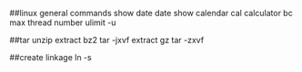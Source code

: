
##linux general commands
show date				date
show calendar			cal
calculator				bc
max thread number		ulimit -u

##tar unzip
extract bz2				tar -jxvf 
extract gz				tar -zxvf 


##create linkage
ln -s <target> <source>
